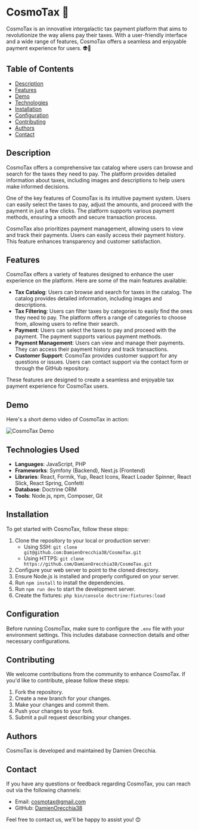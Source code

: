 # CosmoTax 🚀

CosmoTax is an innovative intergalactic tax payment platform that aims to revolutionize the way aliens pay their taxes. With a user-friendly interface and a wide range of features, CosmoTax offers a seamless and enjoyable payment experience for users. 👽💸


## Table of Contents

- [Description](#description)
- [Features](#features)
- [Demo](#demo)
- [Technologies](#technologies)
- [Installation](#installation)
- [Configuration](#configuration)
- [Contributing](#contributing)
- [Authors](#authors)
- [Contact](#contact)


## Description

CosmoTax offers a comprehensive tax catalog where users can browse and search for the taxes they need to pay. The platform provides detailed information about taxes, including images and descriptions to help users make informed decisions.

One of the key features of CosmoTax is its intuitive payment system. Users can easily select the taxes to pay, adjust the amounts, and proceed with the payment in just a few clicks. The platform supports various payment methods, ensuring a smooth and secure transaction process.

CosmoTax also prioritizes payment management, allowing users to view and track their payments. Users can easily access their payment history. This feature enhances transparency and customer satisfaction.


## Features

CosmoTax offers a variety of features designed to enhance the user experience on the platform. Here are some of the main features available:

- **Tax Catalog**: Users can browse and search for taxes in the catalog. The catalog provides detailed information, including images and descriptions.
- **Tax Filtering**: Users can filter taxes by categories to easily find the ones they need to pay. The platform offers a range of categories to choose from, allowing users to refine their search.
- **Payment**: Users can select the taxes to pay and proceed with the payment. The payment supports various payment methods.
- **Payment Management**: Users can view and manage their payments. They can access their payment history and track transactions.
- **Customer Support**: CosmoTax provides customer support for any questions or issues. Users can contact support via the contact form or through the GitHub repository.

These features are designed to create a seamless and enjoyable tax payment experience for CosmoTax users.


## Demo

Here's a short demo video of CosmoTax in action:

![CosmoTax Demo](demo.gif)


## Technologies Used

- **Languages**: JavaScript, PHP
- **Frameworks**: Symfony (Backend), Next.js (Frontend)
- **Libraries**: React, Formik, Yup, React Icons, React Loader Spinner, React Slick, React Spring, Confetti
- **Database**: Doctrine ORM
- **Tools**: Node.js, npm, Composer, Git


## Installation

To get started with CosmoTax, follow these steps:

1. Clone the repository to your local or production server:
   - Using SSH: `git clone git@github.com:DamienOrecchia38/CosmoTax.git`
   - Using HTTPS: `git clone https://github.com/DamienOrecchia38/CosmoTax.git`    
2. Configure your web server to point to the cloned directory.
3. Ensure Node.js is installed and properly configured on your server.
4. Run `npm install` to install the dependencies.
5. Run `npm run dev` to start the development server.
6. Create the fixtures: `php bin/console doctrine:fixtures:load`


## Configuration

Before running CosmoTax, make sure to configure the `.env` file with your environment settings. This includes database connection details and other necessary configurations.


## Contributing

We welcome contributions from the community to enhance CosmoTax. If you'd like to contribute, please follow these steps:

1. Fork the repository.
2. Create a new branch for your changes.
3. Make your changes and commit them.
4. Push your changes to your fork.
5. Submit a pull request describing your changes.


## Authors

CosmoTax is developed and maintained by Damien Orecchia.


## Contact

If you have any questions or feedback regarding CosmoTax, you can reach out via the following channels:

- Email: [cosmotax@gmail.com](mailto:cosmotax@gmail.com)
- GitHub: [DamienOrecchia38](https://github.com/DamienOrecchia38)

Feel free to contact us, we'll be happy to assist you! 😊